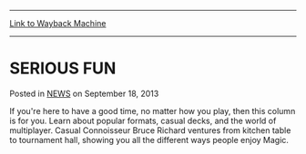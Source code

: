 
---
[Link to Wayback Machine](https://web.archive.org/web/20211024065014/https://magic.wizards.com/en/articles/archive/serious-fun-2013-09-18)

[_metadata_:description]:- "If you're here to have a good time, no matter how you play, then this column is for you. Learn about popular formats, casual decks, and the world of multiplayer. Casual Connoisseur Bruce Richard ventures from kitchen table to tournament hall, showing you all the different ways people enjoy Magic."
[_metadata_:generator]:- "Drupal 7 (http://drupal.org)"
[_metadata_:node]:- "46502"
[_metadata_:publish_date]:- "2013-09-18"
[_metadata_:source]:- "div-main-content"
[_metadata_:title]:- "SERIOUS FUN"
[_metadata_:wayback_capture_timestamp]:- "2021-10-24 06:50:14"
[_metadata_:wayback_raw_url]:- "https://web.archive.org/web/20211024065014id_/https://magic.wizards.com/en/articles/archive/serious-fun-2013-09-18"
[_metadata_:wayback_url]:- "https://magic.wizards.com/en/articles/archive/serious-fun-2013-09-18"
---


SERIOUS FUN
===========



 Posted in [NEWS](/en/articles)
 on September 18, 2013 










If you're here to have a good time, no matter how you play, then this column is for you. Learn about popular formats, casual decks, and the world of multiplayer. Casual Connoisseur Bruce Richard ventures from kitchen table to tournament hall, showing you all the different ways people enjoy Magic.







